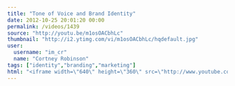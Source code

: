 ```yaml
---
title: "Tone of Voice and Brand Identity"
date: 2012-10-25 20:01:20 00:00
permalink: /videos/1439
source: "http://youtu.be/m1osOACbhLc"
thumbnail: "http://i2.ytimg.com/vi/m1osOACbhLc/hqdefault.jpg"
user:
  username: "im_cr"
  name: "Cortney Robinson"
tags: ["identity","branding","marketing"]
html: "<iframe width=\"640\" height=\"360\" src=\"http://www.youtube.com/embed/m1osOACbhLc?wmode=transparent&fs=1&feature=oembed\" frameborder=\"0\" allowfullscreen></iframe>"
---
```


